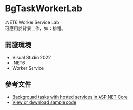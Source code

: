 # BgTaskWorkerLab
 .NET6 Worker Service Lab   
 可應用於背景工作，如：排程。

## 開發環境
* Visual Studio 2022
* .NET6
* Worker Service

## 參考文件
* [Background tasks with hosted services in ASP.NET Core](https://docs.microsoft.com/en-us/aspnet/core/fundamentals/host/hosted-services?view=aspnetcore-6.0&tabs=visual-studio)
* [View or download sample code](https://github.com/dotnet/AspNetCore.Docs/tree/main/aspnetcore/fundamentals/host/hosted-services/samples/)
